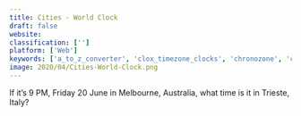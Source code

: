 ```yaml
---
title: Cities - World Clock
draft: false 
website: 
classification: ['']
platform: ['Web']
keywords: ['a_to_z_converter', 'clox_timezone_clocks', 'chronozone', 'clocker', 'every_time_zone', 'instanttimezone', 'klok', 'qlock', 'sharp_world_clock', 'slashtime', 'sun_clock', 'time_buddy', 'time_zone_converter', 'time_and_zone', 'time.is', 'timezone_guide', 'wims_world_clock', 'world_meeting_planner', 'world_time_buddy', 'itime.io', 'timee.io']
image: 2020/04/Cities-World-Clock.png
---
```

If it’s 9 PM, Friday 20 June in Melbourne, Australia, what time is it in Trieste, Italy?